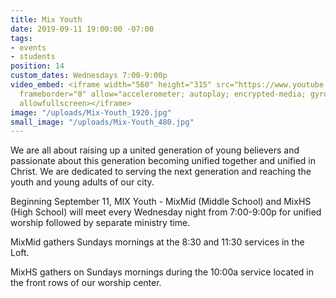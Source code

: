 ```yaml
---
title: Mix Youth
date: 2019-09-11 19:00:00 -07:00
tags:
- events
- students
position: 14
custom_dates: Wednesdays 7:00-9:00p
video_embed: <iframe width="560" height="315" src="https://www.youtube.com/embed/EOPfK4WtOHE"
  frameborder="0" allow="accelerometer; autoplay; encrypted-media; gyroscope; picture-in-picture"
  allowfullscreen></iframe>
image: "/uploads/Mix-Youth_1920.jpg"
small_image: "/uploads/Mix-Youth_480.jpg"
---
```


We are all about raising up a united generation of young believers and passionate about this generation becoming unified together and unified in Christ. We are dedicated to serving the next generation and reaching the youth and young adults of our city.

Beginning September 11, MIX Youth - MixMid (Middle School) and MixHS (High School) will meet every Wednesday night from 7:00-9:00p for unified worship followed by separate ministry time.

MixMid gathers Sundays mornings at the 8:30 and 11:30 services in the Loft.

MixHS gathers on Sundays mornings during the 10:00a service located in the front rows of our worship center.